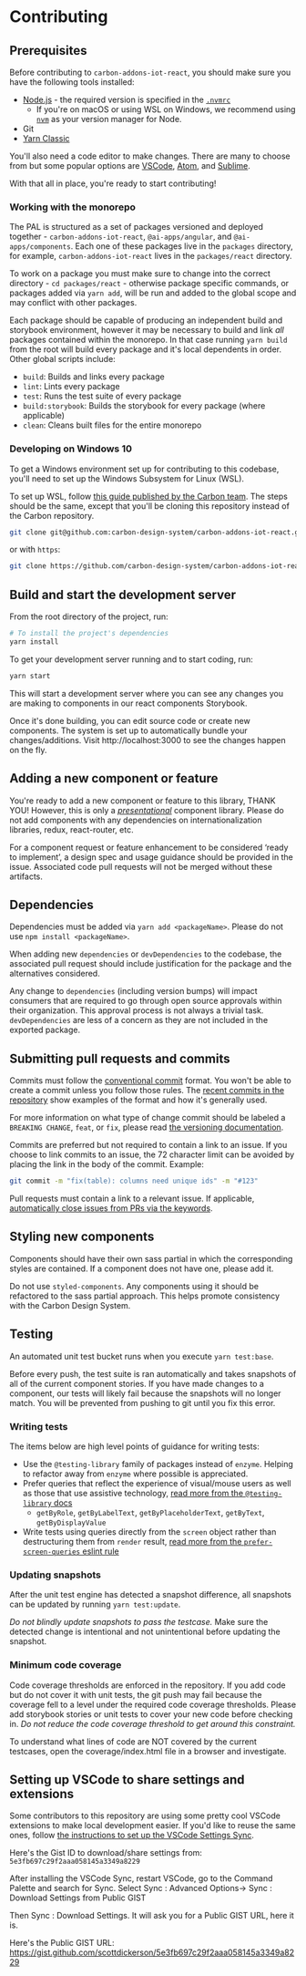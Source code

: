 # Contributing

## Prerequisites

Before contributing to `carbon-addons-iot-react`, you should make sure you have the following tools
installed:

- [Node.js](https://nodejs.org/en/download/) - the required version is specified in the [`.nvmrc`](/.nvmrc)
  - If you're on macOS or using WSL on Windows, we recommend using [`nvm`](https://github.com/nvm-sh/nvm) as your version manager for Node.
- Git
- [Yarn Classic](https://classic.yarnpkg.com/en/docs/install)

You'll also need a code editor to make changes. There are many to
choose from but some popular options are
[VSCode](https://code.visualstudio.com/), [Atom](https://atom.io), and
[Sublime](https://www.sublimetext.com/).

With that all in place, you're ready to start contributing!

### Working with the monorepo

The PAL is structured as a set of packages versioned and deployed together - `carbon-addons-iot-react`, `@ai-apps/angular`, and `@ai-apps/components`. Each one of these packages live in the `packages` directory, for example, `carbon-addons-iot-react` lives in the `packages/react` directory.

To work on a package you must make sure to change into the correct directory - `cd packages/react` - otherwise package specific commands, or packages added via `yarn add`, will be run and added to the global scope and may conflict with other packages.

Each package should be capable of producing an independent build and storybook environment, however it may be necessary to build and link _all_ packages contained within the monorepo. In that case running `yarn build` from the root will build every package and it's local dependents in order. Other global scripts include:

- `build`: Builds and links every package
- `lint`: Lints every package
- `test`: Runs the test suite of every package
- `build:storybook`: Builds the storybook for every package (where applicable)
- `clean`: Cleans built files for the entire monorepo

### Developing on Windows 10

To get a Windows environment set up for contributing to this codebase, you'll need to set up the Windows Subsystem for Linux (WSL).

To set up WSL, follow [this guide published by the Carbon team](https://github.com/carbon-design-system/carbon/blob/master/docs/guides/setup/windows.md). The steps should be the same, except that you'll be cloning this repository instead of the Carbon repository.

```sh
git clone git@github.com:carbon-design-system/carbon-addons-iot-react.git
```

or with `https`:

```sh
git clone https://github.com/carbon-design-system/carbon-addons-iot-react.git
```

## Build and start the development server

From the root directory of the project, run:

```sh
# To install the project's dependencies
yarn install
```

To get your development server running and to start coding, run:

```sh
yarn start
```

This will start a development server where you can see any changes you are making to components in our react components Storybook.

Once it's done building, you can edit source code or create new components. The system is set up to automatically bundle your changes/additions. Visit http://localhost:3000 to see the changes happen on the fly.

## Adding a new component or feature

You're ready to add a new component or feature to this library, THANK YOU! However, this is only a [_presentational_](https://medium.com/@dan_abramov/smart-and-dumb-components-7ca2f9a7c7d0) component library. Please do not add components with any dependencies on internationalization libraries, redux, react-router, etc.

For a component request or feature enhancement to be considered ‘ready to implement’, a design spec and usage guidance should be provided in the issue. Associated code pull requests will not be merged without these artifacts.

## Dependencies

Dependencies must be added via `yarn add <packageName>`. Please do not use `npm install <packageName>`.

When adding new `dependencies` or `devDependencies` to the codebase, the associated pull request should include justification for the package and the alternatives considered.

Any change to `dependencies` (including version bumps) will impact consumers that are required to go through open source approvals within their organization. This approval process is not always a trivial task. `devDependencies` are less of a concern as they are not included in the exported package.

## Submitting pull requests and commits

Commits must follow the [conventional commit](https://www.conventionalcommits.org/en/v1.0.0-beta.2/#summary) format. You won't be able to create a commit unless you follow those rules. The [recent commits in the repository](https://github.com/carbon-design-system/carbon-addons-iot-react/commits/master) show examples of the format and how it's generally used.

For more information on what type of change commit should be labeled a `BREAKING CHANGE`, `feat`, or `fix`, please read [the versioning documentation](https://github.com/carbon-design-system/carbon-addons-iot-react/blob/master/docs/guides/versioning.md).

Commits are preferred but not required to contain a link to an issue. If you choose to link commits to an issue, the 72 character limit can be avoided by placing the link in the body of the commit. Example:

```sh
git commit -m "fix(table): columns need unique ids" -m "#123"
```

Pull requests must contain a link to a relevant issue. If applicable, [automatically close issues from PRs via the keywords](https://help.github.com/en/articles/closing-issues-using-keywords).

## Styling new components

Components should have their own sass partial in which the corresponding styles are contained. If a component does not have one, please add it.

Do not use `styled-components`. Any components using it should be refactored to the sass partial approach. This helps promote consistency with the Carbon Design System.

## Testing

An automated unit test bucket runs when you execute `yarn test:base`.

Before every push, the test suite is ran automatically and takes snapshots of all of the current component stories. If you have made changes to a component, our tests will likely fail because the snapshots will no longer match. You will be prevented from pushing to git until you fix this error.

### Writing tests

The items below are high level points of guidance for writing tests:

- Use the `@testing-library` family of packages instead of `enzyme`. Helping to refactor away from `enzyme` where possible is appreciated.
- Prefer queries that reflect the experience of visual/mouse users as well as those that use assistive technology, [read more from the `@testing-library` docs](https://testing-library.com/docs/guide-which-query)
  - `getByRole`, `getByLabelText`, `getByPlaceholderText`, `getByText`, `getByDisplayValue`
- Write tests using queries directly from the `screen` object rather than destructuring them from `render` result, [read more from the `prefer-screen-queries` eslint rule](https://github.com/testing-library/eslint-plugin-testing-library/blob/master/docs/rules/prefer-screen-queries.md)

### Updating snapshots

After the unit test engine has detected a snapshot difference, all snapshots can be updated by running `yarn test:update`.

_Do not blindly update snapshots to pass the testcase._ Make sure the detected change is intentional and not unintentional before updating the snapshot.

### Minimum code coverage

Code coverage thresholds are enforced in the repository. If you add code but do not cover it with unit tests, the git push may fail because the coverage fell to a level under the required code coverage thresholds. Please add storybook stories or unit tests to cover your new code before checking in. _Do not reduce the code coverage threshold to get around this constraint._

To understand what lines of code are NOT covered by the current testcases, open the coverage/index.html file in a browser and investigate.

## Setting up VSCode to share settings and extensions

Some contributors to this repository are using some pretty cool VSCode extensions to make local development easier. If you'd like to reuse the same ones, follow [the instructions to set up the VSCode Settings Sync](http://shanalikhan.github.io/2015/12/15/Visual-Studio-Code-Sync-Settings.html).

Here's the Gist ID to download/share settings from: `5e3fb697c29f2aaa058145a3349a8229`

After installing the VSCode Sync, restart VSCode, go to the Command Palette and search for Sync. Select Sync : Advanced Options-> Sync : Download Settings from Public GIST

Then Sync : Download Settings. It will ask you for a Public GIST URL, here it is.

Here's the Public GIST URL:
https://gist.github.com/scottdickerson/5e3fb697c29f2aaa058145a3349a8229
